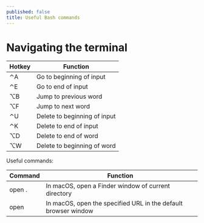 ```yaml
---
published: false
title: Useful Bash commands
---
```

# Navigating the terminal

| Hotkey | Function |
|---|---|
| ⌃A | Go to beginning of input |
| ⌃E | Go to end of input |
| ⌥B | Jump to previous word |
| ⌥F | Jump to next word |
| ⌃U | Delete to beginning of input |
| ⌃K | Delete to end of input |
| ⌥D | Delete to end of word |
| ⌥W | Delete to beginning of word |

Useful commands:

| Command | Function |
|---|---|
| open . | In macOS, open a Finder window of current directory |
| open <url> | In macOS, open the specified URL in the default browser window |